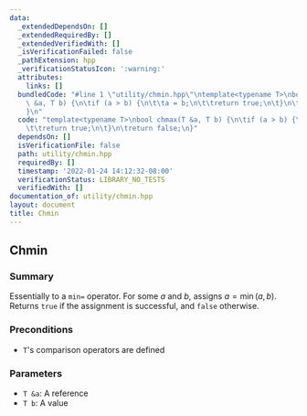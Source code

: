 ```yaml
---
data:
  _extendedDependsOn: []
  _extendedRequiredBy: []
  _extendedVerifiedWith: []
  _isVerificationFailed: false
  _pathExtension: hpp
  _verificationStatusIcon: ':warning:'
  attributes:
    links: []
  bundledCode: "#line 1 \"utility/chmin.hpp\"\ntemplate<typename T>\nbool chmax(T\
    \ &a, T b) {\n\tif (a > b) {\n\t\ta = b;\n\t\treturn true;\n\t}\n\treturn false;\n\
    }\n"
  code: "template<typename T>\nbool chmax(T &a, T b) {\n\tif (a > b) {\n\t\ta = b;\n\
    \t\treturn true;\n\t}\n\treturn false;\n}"
  dependsOn: []
  isVerificationFile: false
  path: utility/chmin.hpp
  requiredBy: []
  timestamp: '2022-01-24 14:12:32-08:00'
  verificationStatus: LIBRARY_NO_TESTS
  verifiedWith: []
documentation_of: utility/chmin.hpp
layout: document
title: Chmin
---
```


## Chmin

### Summary

Essentially to a `min=` operator. For some $a$ and $b$, assigns $a = \min(a, b)$. Returns `true` if the assignment is successful, and `false` otherwise. 

### Preconditions

- `T`'s comparison operators are defined

### Parameters
- `T &a`: A reference
- `T b`: A value